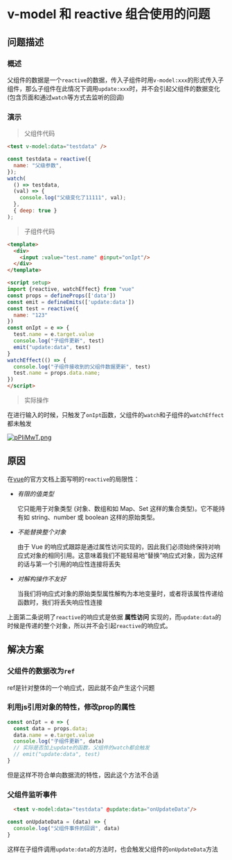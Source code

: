 # v-model 和 reactive 组合使用的问题

## 问题描述

### 概述

父组件的数据是一个`reactive`的数据，传入子组件时用`v-model:xxx`的形式传入子组件，那么子组件在此情况下调用`update:xxx`时，并不会引起父组件的数据变化(包含页面和通过`watch`等方式去监听的回调)

### 演示

> 父组件代码

```html
<test v-model:data="testdata" />
```

```js
const testdata = reactive({
  name: "父级参数",
});
watch(
  () => testdata,
  (val) => {
    console.log("父级变化了11111", val);
  },
  { deep: true }
);
```

> 子组件代码

```html
<template>
  <div>
    <input :value="test.name" @input="onIpt"/>
  </div>
</template>

<script setup>
import {reactive, watchEffect} from "vue"
const props = defineProps(['data'])
const emit = defineEmits(['update:data'])
const test = reactive({
  name: "123"
})
const onIpt = e => {
  test.name = e.target.value
  console.log("子组件更新", test)
  emit("update:data", test)
}
watchEffect(() => {
  console.log("子组件接收到的父组件数据更新", test)
  test.name = props.data.name;
})
</script>
```

> 实际操作

在进行输入的时候，只触发了`onIpt`函数，父组件的`watch`和子组件的`watchEffect`都未触发

[![pPIiMwT.png](https://z1.ax1x.com/2023/09/20/pPIiMwT.png)](https://imgse.com/i/pPIiMwT)


## 原因

在[vue](https://cn.vuejs.org/guide/essentials/reactivity-fundamentals.html#limitations-of-reactive)的官方文档上面写明的`reactive`的局限性：

- *有限的值类型*

  它只能用于对象类型 (对象、数组和如 Map、Set 这样的集合类型)。它不能持有如 string、number 或 boolean 这样的原始类型。

- *不能替换整个对象*

  由于 Vue 的响应式跟踪是通过属性访问实现的，因此我们必须始终保持对响应式对象的相同引用。这意味着我们不能轻易地“替换”响应式对象，因为这样的话与第一个引用的响应性连接将丢失

- *对解构操作不友好*

  当我们将响应式对象的原始类型属性解构为本地变量时，或者将该属性传递给函数时，我们将丢失响应性连接

上面第二条说明了`reactive`的响应式是依据  **属性访问** 实现的，而`update:data`的时候是传递的整个对象，所以并不会引起`reactive`的响应式。

## 解决方案

### 父组件的数据改为`ref`

ref是针对整体的一个响应式，因此就不会产生这个问题

### 利用js引用对象的特性，修改prop的属性

``` js
const onIpt = e => {
  const data = props.data;
  data.name = e.target.value
  console.log("子组件更新", data)
  // 实际是否加上update的函数，父组件的watch都会触发
  // emit("update:data", test)
}
```

但是这样不符合单向数据流的特性，因此这个方法不合适

### 父组件监听事件

``` html
  <test v-model:data="testdata" @update:data="onUpdateData"/>
```

``` js
const onUpdateData = (data) => {
  console.log("父组件事件的回调", data)
}
```

这样在子组件调用`update:data`的方法时，也会触发父组件的`onUpdateData`方法